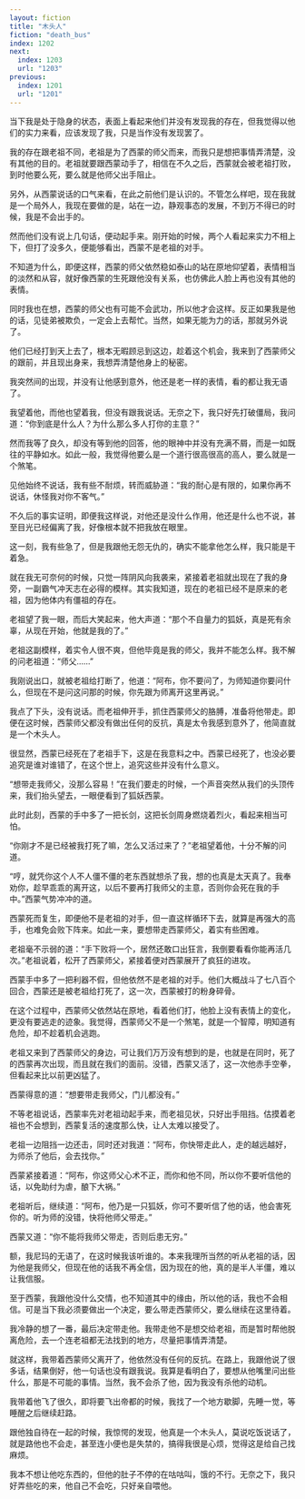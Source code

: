 ```yaml
---
layout: fiction
title: "木头人"
fiction: "death_bus"
index: 1202
next:
  index: 1203
  url: "1203"
previous:
  index: 1201
  url: "1201"
---
```

当下我是处于隐身的状态，表面上看起来他们并没有发现我的存在，但我觉得以他们的实力来看，应该发现了我，只是当作没有发现罢了。

我的存在跟老祖不同，老祖是为了西蒙的师父而来，而我只是想把事情弄清楚，没有其他的目的。老祖就要跟西蒙动手了，相信在不久之后，西蒙就会被老祖打败，到时他要么死，要么就是他师父出手阻止。

另外，从西蒙说话的口气来看，在此之前他们是认识的。不管怎么样吧，现在我就是一个局外人，我现在要做的是，站在一边，静观事态的发展，不到万不得已的时候，我是不会出手的。

然而他们没有说上几句话，便动起手来。刚开始的时候，两个人看起来实力不相上下，但打了没多久，便能够看出，西蒙不是老祖的对手。

不知道为什么，即便这样，西蒙的师父依然稳如泰山的站在原地仰望着，表情相当的淡然和从容，就好像西蒙的生死跟他没有关系，也仿佛此人脸上再也没有其他的表情。

同时我也在想，西蒙的师父也有可能不会武功，所以他才会这样。反正如果我是他的话，见徒弟被欺负，一定会上去帮忙。当然，如果无能为力的话，那就另外说了。

他们已经打到天上去了，根本无暇顾忌到这边，趁着这个机会，我来到了西蒙师父的跟前，并且现出身来，我想弄清楚他身上的秘密。

我突然间的出现，并没有让他感到意外，他还是老一样的表情，看的都让我无语了。

我望着他，而他也望着我，但没有跟我说话。无奈之下，我只好先打破僵局，我问道：“你到底是什么人？为什么那么多人打你的主意？”

然而我等了良久，却没有等到他的回答，他的眼神中并没有充满不屑，而是一如既往的平静如水。如此一般，我觉得他要么是一个道行很高很高的高人，要么就是一个煞笔。

见他始终不说话，我有些不耐烦，转而威胁道：“我的耐心是有限的，如果你再不说话，休怪我对你不客气。”

不久后的事实证明，即便我这样说，对他还是没什么作用，他还是什么也不说，甚至目光已经偏离了我，好像根本就不把我放在眼里。

这一刻，我有些急了，但是我跟他无怨无仇的，确实不能拿他怎么样，我只能是干着急。

就在我无可奈何的时候，只觉一阵阴风向我袭来，紧接着老祖就出现在了我的身旁，一副霸气冲天志在必得的模样。其实我知道，现在的老祖已经不是原来的老祖，因为他体内有僵祖的存在。

老祖望了我一眼，而后大笑起来，他大声道：“那个不自量力的狐妖，真是死有余辜，从现在开始，他就是我的了。”

老祖这副模样，着实令人很不爽，但他毕竟是我的师父，我并不能怎么样。我不解的问老祖道：“师父……”

我刚说出口，就被老祖给打断了，他道：“阿布，你不要问了，为师知道你要问什么，但现在不是问这问那的时候，你先跟为师离开这里再说。”

我点了下头，没有说话。而老祖伸开手，抓住西蒙师父的胳膊，准备将他带走。即便在这时候，西蒙师父都没有做出任何的反抗，真是太令我感到意外了，他简直就是一个木头人。

很显然，西蒙已经死在了老祖手下，这是在我意料之中。西蒙已经死了，也没必要追究是谁对谁错了，在这个世上，追究这些并没有什么意义。

“想带走我师父，没那么容易！”在我们要走的时候，一个声音突然从我们的头顶传来，我们抬头望去，一眼便看到了狐妖西蒙。

此时此刻，西蒙的手中多了一把长剑，这把长剑周身燃烧着烈火，看起来相当可怕。

“你刚才不是已经被我打死了嘛，怎么又活过来了？”老祖望着他，十分不解的问道。

“哼，就凭你这个人不人僵不僵的老东西就想杀了我，想的也真是太天真了。我奉劝你，趁早乖乖的离开这，以后不要再打我师父的主意，否则你会死在我的手中。”西蒙气势冲冲的道。

西蒙死而复生，即便他不是老祖的对手，但一直这样循环下去，就算是再强大的高手，也难免会败下阵来。如此一来，要想带走西蒙师父，着实有些困难。

老祖毫不示弱的道：“手下败将一个，居然还敢口出狂言，我倒要看看你能再活几次。”老祖说着，松开了西蒙师父，紧接着便对西蒙展开了疯狂的进攻。

西蒙手中多了一把利器不假，但他依然不是老祖的对手。他们大概战斗了七八百个回合，西蒙还是被老祖给打死了，这一次，西蒙被打的粉身碎骨。

在这个过程中，西蒙师父依然站在原地，看着他们打，他脸上没有表情上的变化，更没有要逃走的迹象。我觉得，西蒙师父不是一个煞笔，就是一个智障，明知道有危险，却不趁着机会逃跑。

老祖又来到了西蒙师父的身边，可让我们万万没有想到的是，也就是在同时，死了的西蒙再次出现，而且就在我们的面前。没错，西蒙又活了，这一次他赤手空拳，但看起来比以前更凶猛了。

西蒙得意的道：“想要带走我师父，门儿都没有。”

不等老祖说话，西蒙率先对老祖动起手来，而老祖见状，只好出手阻挡。估摸着老祖也不会想到，西蒙复活的速度那么快，让人太难以接受了。

老祖一边阻挡一边还击，同时还对我道：“阿布，你快带走此人，走的越远越好，为师杀了他后，会去找你。”

西蒙紧接着道：“阿布，你这师父心术不正，而你和他不同，所以你不要听信他的话，以免助纣为虐，酿下大祸。”

老祖听后，继续道：“阿布，他乃是一只狐妖，你可不要听信了他的话，他会害死你的。听为师的没错，快将他师父带走。”

西蒙又道：“你不能将我师父带走，否则后患无穷。”

额，我尼玛的无语了，在这时候我该听谁的。本来我理所当然的听从老祖的话，因为他是我师父，但现在他的话我不再全信，因为现在的他，真的是半人半僵，难以让我信服。

至于西蒙，我跟他没什么交情，也不知道其中的缘由，所以他的话，我也不会相信。可是当下我必须要做出一个决定，要么带走西蒙师父，要么继续在这里待着。

我冷静的想了一番，最后决定带走他。我带走他不是想交给老祖，而是暂时帮他脱离危险，去一个连老祖都无法找到的地方，尽量把事情弄清楚。

就这样，我带着西蒙师父离开了，他依然没有任何的反抗。在路上，我跟他说了很多话，结果倒好，他一句话也没有跟我说。我算是看明白了，要想从他嘴里问出些什么，那是不可能的事情。当然，我不会杀了他，因为我没有杀他的动机。

我带着他飞了很久，即将要飞出帝都的时候，我找了一个地方歇脚，先睡一觉，等睡醒之后继续赶路。

跟他独自待在一起的时候，我惊愕的发现，他真是一个木头人，莫说吃饭说话了，就是路他也不会走，甚至连小便也是失禁的，搞得我很是心烦，觉得这是给自己找麻烦。

我本不想让他吃东西的，但他的肚子不停的在咕咕叫，饿的不行。无奈之下，我只好弄些吃的来，他自己不会吃，只好亲自喂他。